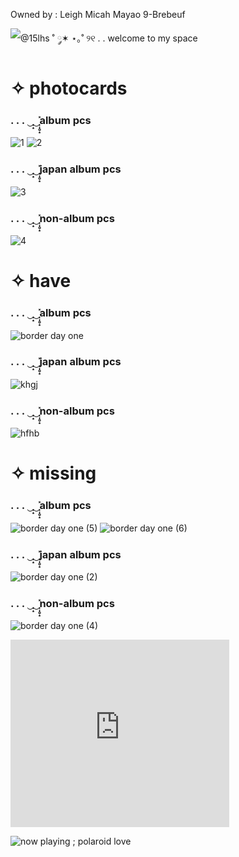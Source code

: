 Owned by : Leigh Micah Mayao 9-Brebeuf

![@15lhs ˚ ༘✶ ⋆｡˚](https://user-images.githubusercontent.com/94212413/155278448-99fd0c25-2147-4bdd-91e6-58298d456278.png)
୨୧ . . welcome to my space

# ✧ photocards
### . . . ‿̩͙‿̩̩̥͙̽album pcs
![1](https://user-images.githubusercontent.com/94212413/155293486-1e74f1f3-8beb-4197-ae6f-1ecab60a18d7.png)
![2](https://user-images.githubusercontent.com/94212413/155293505-f9306013-2ea0-40f3-9503-5ac6f4b90907.png)


### . . . ‿̩͙‿̩̩̥͙̽japan album pcs
![3](https://user-images.githubusercontent.com/94212413/155293602-7ef1d1e4-197c-4c47-96c2-feccdf01aa30.png)


### . . . ‿̩͙‿̩̩̥͙̽non-album pcs 

![4](https://user-images.githubusercontent.com/94212413/155293639-9b2ab978-cbde-4b47-9ba5-773668f2b099.png)

# ✧ have

### . . . ‿̩͙‿̩̩̥͙̽album pcs
![border  day one](https://user-images.githubusercontent.com/94212413/155294884-791834bf-043c-4d5d-a700-a213e86717b5.png)


### . . . ‿̩͙‿̩̩̥͙̽japan album pcs
![khgj](https://user-images.githubusercontent.com/94212413/155296996-1c2ad3f6-48ce-486b-9c39-8ee3ab823dda.png)

### . . . ‿̩͙‿̩̩̥͙̽non-album pcs
![hfhb](https://user-images.githubusercontent.com/94212413/155297018-8907e639-d7ed-4d4b-b536-8c95ac755f59.png)

# ✧ missing
### . . . ‿̩͙‿̩̩̥͙̽album pcs
![border  day one (5)](https://user-images.githubusercontent.com/94212413/155297055-55dc06f0-655f-4fc4-b6fa-10a914eaa741.png)
![border  day one (6)](https://user-images.githubusercontent.com/94212413/155297093-2b411380-8116-4721-93c2-c109d9955194.png)

### . . . ‿̩͙‿̩̩̥͙̽japan album pcs
![border  day one (2)](https://user-images.githubusercontent.com/94212413/155297118-f35c0a52-51eb-4ada-914d-d225e5bc599b.png)

### . . . ‿̩͙‿̩̩̥͙̽non-album pcs
![border  day one (4)](https://user-images.githubusercontent.com/94212413/155297167-d871b2f2-27a9-40f4-9b3c-f30be594b49d.png)

<iframe width="350" height="300" src="https://www.youtube.com/embed/JQ-2sk2ELJI" title="YouTube video player" frameborder="0" allow="accelerometer; autoplay; clipboard-write; encrypted-media; gyroscope; picture-in-picture" allowfullscreen></iframe>

![now playing ; polaroid love](https://user-images.githubusercontent.com/94212413/155302366-b97e6d6d-b1a4-4326-be28-beb8e08f3840.png)
